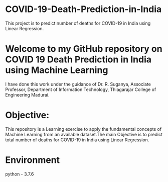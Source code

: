 # COVID-19-Death-Prediction-in-India
This project is to predict number of deaths for COVID-19 in India using Linear Regression.
# Welcome to my GitHub repository on COVID 19 Death Prediction in India using Machine Learning
I have done this work under the guidance of Dr. R. Suganya, Associate Professor, Department of Information Technology, Thiagarajar College of Engineering Madurai.
# Objective:
This repository is a Learning exercise to apply the fundamental concepts of Machine Learning from an available dataset.The main Objective is to predict total number of deaths for COVID-19 in India using Linear Regression.
# Environment
 python - 3.7.6
 
